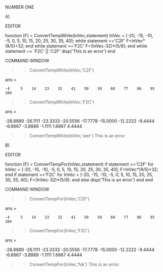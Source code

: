 NUMBER ONE

A)

EDITOR

function [F] = ConvertTempWhile(InVec,statement)
    InVec = [-20, -15, -10, -5, 0, 5, 10, 15, 20, 25, 30, 35, 40];
    while statement =='C2F'
    F=InVec*(9/5)+32; 
        end
    while statement =='F2C'
     F=(InVec-32)*(5/9);
    end
while statement ~= 'F2C' || 'C2F'
    disp('This is an error')
end
    
COMMAND WINDOW

>> ConvertTempWhile(InVec,'C2F')

ans =

    -4     5    14    23    32    41    50    59    68    77    86    95   104


>> ConvertTempWhile(InVec,'F2C')

ans =

  -28.8889  -26.1111  -23.3333  -20.5556  -17.7778  -15.0000  -12.2222   -9.4444   -6.6667   -3.8889   -1.1111    1.6667    4.4444


>> ConvertTempWhile(InVec,'wer')
This is an error


B)

EDITOR

function [F] = ConvertTempFor(InVec,statement)
if statement =='C2F'
    for InVec = [-20, -15, -10, -5, 0, 5, 10, 15, 20, 25, 30, 35, 40];
    F=InVec*(9/5)+32;  
    end
if statement =='F2C'
    for InVec = [-20, -15, -10, -5, 0, 5, 10, 15, 20, 25, 30, 35, 40];
     F=(InVec-32)*(5/9);
    end
else
    disp('This is an error')
end
end

COMMAND WINDOW

>> ConvertTempFor(InVec,'C2F')

ans =

    -4     5    14    23    32    41    50    59    68    77    86    95   104


>> ConvertTempFor(InVec,'F2C')

ans =

  -28.8889  -26.1111  -23.3333  -20.5556  -17.7778  -15.0000  -12.2222   -9.4444   -6.6667   -3.8889   -1.1111    1.6667    4.4444


>> ConvertTempFor(InVec,'fsk')
This is an error
